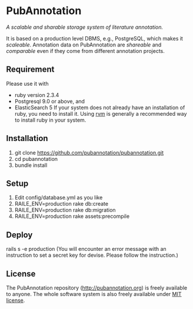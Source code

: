 PubAnnotation
=============

*A scalable and sharable storage system of literature annotation.*

It is based on a production level DBMS, e.g., PostgreSQL, which makes it *scaleable*.
Annotation data on PubAnnotation are *shareable* and *comparable* even if they come from different annotation projects.

Requirement
-----------

Please use it with
* ruby version 2.3.4
* Postgresql 9.0 or above, and
* ElasticSearch 5
If your system does not already have an installation of ruby, you need to install it. Using [rvm](https://rvm.io/) is generally a recommended way to install ruby in your system.

Installation
------------

1. git clone https://github.com/pubannotation/pubannotation.git
2. cd pubannotation
3. bundle install

Setup
-----
1. Edit config/database.yml as you like
2. RAILE_ENV=production rake db:create
3. RAILE_ENV=production rake db:migration
4. RAILE_ENV=production rake assets:precompile

Deploy
-----

rails s -e production
(You will encounter an error message with an instruction to set a secret key for devise. Please follow the instruction.)

License
-------

The PubAnnotation repository (http://pubannotation.org) is freely available to anyone. The whole software system is also freely available under [MIT license](http://opensource.org/licenses/MIT).
